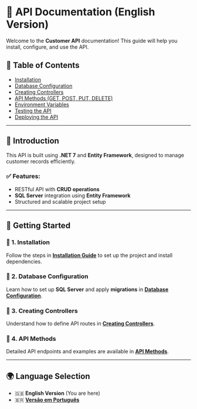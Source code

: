 # 📘 API Documentation (English Version)

Welcome to the **Customer API** documentation! This guide will help you install, configure, and use the API.

## 📌 Table of Contents
- [Installation](installation.md)
- [Database Configuration](database.md)
- [Creating Controllers](controllers.md)
- [API Methods (GET, POST, PUT, DELETE)](api-methods.md)
- [Environment Variables](environment.md)
- [Testing the API](testing.md)
- [Deploying the API](deploy.md)

---

## 📖 Introduction
This API is built using **.NET 7** and **Entity Framework**, designed to manage customer records efficiently.

### ✅ Features:
- RESTful API with **CRUD operations**
- **SQL Server** integration using **Entity Framework**
- Structured and scalable project setup

---

## 🚀 Getting Started

### 📌 1. Installation
Follow the steps in **[Installation Guide](installation.md)** to set up the project and install dependencies.

### 📌 2. Database Configuration
Learn how to set up **SQL Server** and apply **migrations** in **[Database Configuration](database.md)**.

### 📌 3. Creating Controllers
Understand how to define API routes in **[Creating Controllers](controllers.md)**.

### 📌 4. API Methods
Detailed API endpoints and examples are available in **[API Methods](api-methods.md)**.

---

## 🌍 Language Selection
- 🇬🇧 **English Version** (You are here)
- 🇧🇷 **[Versão em Português](../pt-br/README.md)**